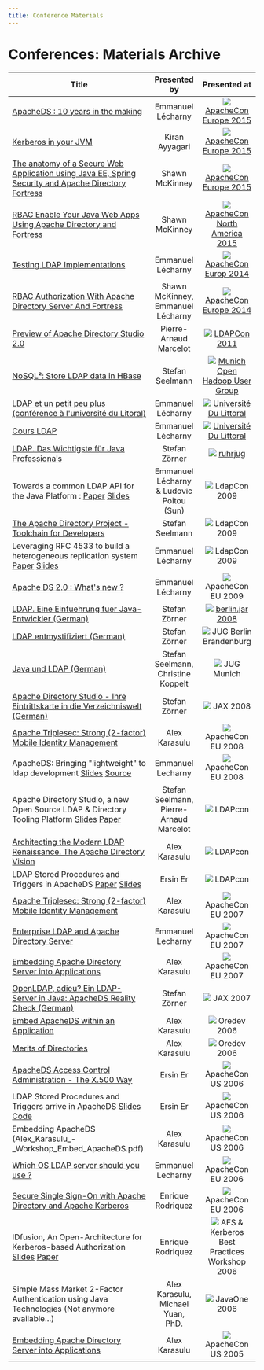 ```yaml
---
title: Conference Materials
---
```


<!--
# Conferences : Upcoming Events

| When | Title | Will be presented by | Will be presented at |
|:-:|---|:-:|:-:|
| | | | |
-->

# Conferences: Materials Archive 

| Title | Presented by | Presented at |
|---|:-:|:-:|
| [ApacheDS : 10 years in the making](conference-materials.data/apachecon2015.pdf) | Emmanuel L&eacute;charny | ![](images/flags/us.png) [ApacheCon Europe 2015](http://events.linuxfoundation.org/events/apachecon-core-europe) |
| [Kerberos in your JVM](conference-materials.data/kerberos-in-your-jvm-apacheconcore15.pdf) | Kiran Ayyagari | ![](images/flags/us.png) [ApacheCon Europe 2015](http://events.linuxfoundation.org/events/apachecon-core-europe) |
| [The anatomy of a Secure Web Application using Java EE, Spring Security and Apache Directory Fortress](conference-materials.data/AnatomyOfSecureWebApp.pdf) | Shawn McKinney  | ![](images/flags/us.png) [ApacheCon Europe 2015](http://events.linuxfoundation.org/events/apachecon-core-europe) |
| [RBAC Enable Your Java Web Apps Using Apache Directory and Fortress](conference-materials.data/ApacheConNA-Fortress-2015.pdf) | Shawn McKinney | ![](images/flags/us.png) [ApacheCon North America 2015](http://events.linuxfoundation.org/events/apachecon-north-america) |
| [Testing LDAP Implementations](conference-materials.data/testing-LDAP.pdf) | Emmanuel L&eacute;charny | ![](images/flags/hu.png) [ApacheCon Europ 2014](http://events.linuxfoundation.org/events/apachecon-europe) |
| [RBAC Authorization With Apache Directory Server And Fortress](conference-materials.data/Rbac-Directory-ApacheCon.pdf) | Shawn McKinney, Emmanuel L&eacute;charny | ![](images/flags/hu.png) [ApacheCon Europe 2014](http://events.linuxfoundation.org/events/apachecon-europe) |
| [Preview of Apache Directory Studio 2.0](conference-materials.data/LDAPCon-2011-Studio.pdf) | Pierre-Arnaud Marcelot | ![](images/flags/de.png) [LDAPCon 2011](http://www.daasi.de/ldapcon2011/) |
| [NoSQL&sup2;: Store LDAP data in HBase](conference-materials.data/3rdOpenHUG2010_Seelmann_ApacheDirectoryHBase.pdf) | Stefan Seelmann | ![](images/flags/de.png) [Munich Open Hadoop User Group](http://upcoming.yahoo.com/event/5771044/BY/Mnchen/3rd-Munich-OpenHUG-Meeting/eCircle-AG) |
| [LDAP et un petit peu plus (conf&eacute;rence &agrave; l'universit&eacute; du Litoral)](conference-materials.data/presentation.odp) | Emmanuel L&eacute;charny | ![](images/flags/fr.png) [Universit&eacute; Du Littoral](https://www.univ-littoral.fr/) |
| [Cours LDAP](conference-materials.data/cours-ldap.odp) | Emmanuel L&eacute;charny | ![](images/flags/fr.png) [Universit&eacute; Du Littoral](https://www.univ-littoral.fr/) |
| [LDAP. Das Wichtigste f&uuml;r Java Professionals](conference-materials.data/szoerner-ruhrjug-ldap.pdf) | Stefan Z&ouml;rner | ![](images/flags/de.png) [ruhrjug](https://www.ruhrjug.de/) |
| Towards a common LDAP API for the Java Platform : [Paper](conference-materials.data/towards-a-common-java-ldap-api-paper.pdf) [Slides](conference-materials.data/towards_a_common_java_ldap_api-slides.pdf) | Emmanuel L&eacute;charny &amp; Ludovic Poitou (Sun) | ![](images/flags/us.png) LdapCon 2009 |
| [The Apache Directory Project - Toolchain for Developers](conference-materials.data/toolchain-for-developpers.pdf) | Stefan Seelmann | ![](images/flags/us.png) LdapCon 2009 |
| Leveraging RFC 4533 to build a heterogeneous replication system [Paper](conference-materials.data/replication.pdf) [Slides](conference-materials.data/leveraging-RFC4533.pdf) | Emmanuel L&eacute;charny | ![](images/flags/us.png) LdapCon 2009 |
| [Apache DS 2.0 : What's new ?](conference-materials.data/ads-2.0-what's-new.pdf) | Emmanuel L&eacute;charny | ![](images/flags/nl.png) ApacheCon EU 2009 |
| [LDAP. Eine Einfuehrung fuer Java-Entwickler (German)](conference-materials.data/szoerner-berlinjar-ldap.pdf) | Stefan Z&ouml;rner | ![](images/flags/de.png) [berlin.jar 2008](http://berlin.jar.jug-bb.de/) |
| [LDAP entmystifiziert (German)](conference-materials.data/szoerner-jugbb-ldap.pdf) | Stefan Z&ouml;rner | ![](images/flags/de.png) JUG Berlin Brandenburg |
| [Java und LDAP (German)](conference-materials.data/Java_und_LDAP.pdf) | Stefan Seelmann, Christine Koppelt | ![](images/flags/de.png) JUG Munich |
| [Apache Directory Studio - Ihre Eintrittskarte in die Verzeichniswelt (German)](conference-materials.data/szoerner_apachedirectorystudio.pdf) | Stefan Z&ouml;rner | ![](images/flags/de.png) JAX 2008 |
| [Apache Triplesec: Strong (2-factor) Mobile Identity Management](conference-materials.data/6078680.pdf) | Alex Karasulu | ![](images/flags/nl.png) ApacheCon EU 2008 |
| ApacheDS: Bringing "lightweight" to ldap development [Slides](conference-materials.data/ApacheCon-EU-2008-light.pdf) [Source](conference-materials.data/ACEU2008.jar) | Emmanuel Lecharny | ![](images/flags/nl.png) ApacheCon EU 2008 |
| Apache Directory Studio, a new Open Source LDAP &amp; Directory Tooling Platform [Slides](conference-materials.data/LdapCon2007_ApacheDirectoryStudio-presentation.pdf) [Paper](conference-materials.data/LdapCon2007_ApacheDirectoryStudio.pdf) | Stefan Seelmann, Pierre-Arnaud Marcelot | ![](images/flags/de.png) LDAPcon |
| [Architecting the Modern LDAP Renaissance. The Apache Directory Vision](conference-materials.data/LDAPcon.2007_Architecting.the.Modern.LDAP.Rennaisance_by.Alex.Karasulu.pdf) | Alex Karasulu | ![](images/flags/de.png) LDAPcon |
| LDAP Stored Procedures and Triggers in ApacheDS [Paper](conference-materials.data/LDAPcon.2007_LDAP.Stored.Procedures.and.Triggers.in.ApacheDS_by.Ersin.Er_Paper.pf) [Slides](conference-materials.data/LDAPcon.2007_LDAP.Stored.Procedures.and.Triggers.in.ApacheDS_by.Ersin.Er_Presentation.pdf) | Ersin Er | ![](images/flags/de.png) LDAPcon |
| [Apache Triplesec: Strong (2-factor) Mobile Identity Management](conference-materials.data/6078680.pdf) | Alex Karasulu | ![](images/flags/nl.png) ApacheCon EU 2007 |
| [Enterprise LDAP and Apache Directory Server](conference-materials.data/enterprise-ldap-apachecon-eu.pdf) | Emmanuel Lecharny | ![](images/flags/nl.png) ApacheCon EU 2007 |
| [Embedding Apache Directory Server into Applications](conference-materials.data/Alex_Karasulu_-_Workshop_Embed_ApacheDS.pdf) | Alex Karasulu | ![](images/flags/nl.png) ApacheCon EU 2007 |
| [OpenLDAP, adieu? Ein LDAP-Server in Java: ApacheDS Reality Check (German)](conference-materials.data/szoerner_apacheds_jax2007) | Stefan Z&ouml;rner | ![](images/flags/de.png) JAX 2007 |
| [Embed ApacheDS within an Application](conference-materials.data/Alex_Karasulu_-_Workshop_Embed_ApacheDS.pdf) | Alex Karasulu | ![](images/flags/se.png) Oredev 2006 |
| [Merits of Directories](conference-materials.data/Alex_Karasulu_-_Merits_of_Directories.pdf) | Alex Karasulu | ![](images/flags/se.png) Oredev 2006 |
| [ApacheDS Access Control Administration - The X.500 Way](conference-materials.data/ac-us-06-FR20-ErsinEr-ApacheDS_Access_Control_Administration_The_X.500_Way.pdf) | Ersin Er | ![](images/flags/us.png) ApacheCon US 2006 |
| LDAP Stored Procedures and Triggers arrive in ApacheDS [Slides](conference-materials.data/ac-us-06-FR14-ErsinEr-Stored_Procedures_and_Triggers_Arrive_in_ApacheDS.pdf) [Code](https://svn.apache.org/repos/asf/directory/sandbox/ersiner/apachecon-us06-fr14/)| Ersin Er | ![](images/flags/us.png) ApacheCon US 2006 |
| Embedding ApacheDS (Alex_Karasulu_-_Workshop_Embed_ApacheDS.pdf) | Alex Karasulu | ![](images/flags/us.png) ApacheCon US 2006 |
| [Which OS LDAP server should you use ?](conference-materials.data/ApacheCon2006-ADS.pdf) | Emmanuel Lecharny | ![](images/flags/ie.png) ApacheCon EU 2006 |
| [Secure Single Sign-On with Apache Directory and Apache Kerberos](conference-materials.data/Single_Sign_On.pdf) | Enrique Rodriquez | ![](images/flags/ie.png) ApacheCon EU 2006 |
| IDfusion, An Open-Architecture for Kerberos-based Authorization [Slides](conference-materials.data/wettstein-idfusion-slides.pdf) [Paper](conference-materials.data/wettstein-authimp)| Enrique Rodriquez | ![](images/flags/us.png) AFS &amp; Kerberos Best Practices Workshop 2006 |
| Simple Mass Market 2-Factor  Authentication using Java Technologies (Not anymore available...) | Alex Karasulu, Michael Yuan, PhD. | ![](images/flags/us.png) JavaOne 2006 |
| [Embedding Apache Directory Server into Applications](conference-materials.data/Alex_Karasulu_-_Workshop_Embed_ApacheDS.pdf) | Alex Karasulu | ![](images/flags/us.png) ApacheCon US 2005 |
